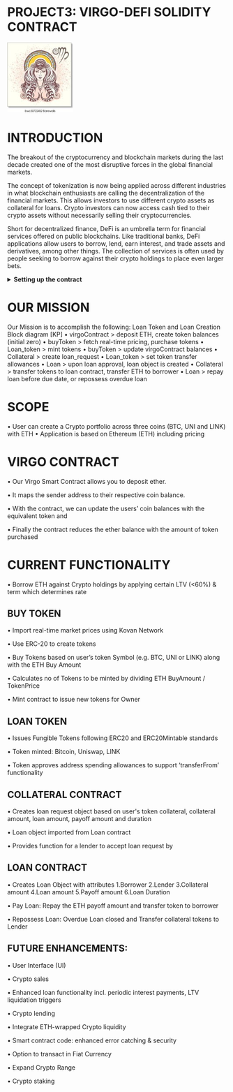 
# PROJECT3: VIRGO-DEFI SOLIDITY CONTRACT

![contract](Images/Virgo.jpg)

# INTRODUCTION

The breakout of the cryptocurrency and blockchain markets during the last decade created one of the most disruptive forces in 
the global financial markets.

The concept of tokenization is now being applied across different industries in what blockchain enthusiasts are calling the
decentralization of the financial markets. This allows investors to use different crypto assets as collateral for loans.
Crypto investors can now access cash tied to their crypto assets without necessarily selling their cryptocurrencies.

Short for decentralized finance, DeFi is an umbrella term for financial services offered on public blockchains. 
Like traditional banks, DeFi applications allow users to borrow, lend, earn interest, and trade assets and derivatives, 
among other things. The collection of services is often used by people seeking to borrow against their crypto holdings to 
place even larger bets.

<details><summary>  <b> Setting up the contract </b></summary>
	* [Remix IDE](https://remix.ethereum.org) to create the contract using Solidity programming Language.

* [Ganache](https://www.trufflesuite.com/ganache) a Development blockchain with prefunded account addresses which can be uused for testing purposes. 

* [MetaMask](https://metamask.io) a Crypto wallet and gateway to blockchain apps. Download the metamask Browser extension and pin it to your favorite browser and point it to the localhost:8545 by createting a 'testnet' chain, or replace the port with what you have set in your workspace.
</details>


	

# OUR MISSION

Our Mission is to accomplish the following:
Loan Token and Loan Creation Block diagram [KP]
•	virgoContract > deposit ETH, create token balances (initial zero) 
•	buyToken > fetch real-time pricing, purchase tokens
•	Loan_token > mint tokens
•	buyToken > update virgoContract balances 
•	Collateral > create loan_request
•	Loan_token > set token transfer allowances
•	Loan > upon loan approval, loan object is created
•	Collateral > transfer tokens to loan contract, transfer ETH to borrower
•	Loan > repay loan before due date, or repossess overdue loan


# SCOPE

•	User can create a Crypto portfolio across three coins (BTC, UNI and LINK) with ETH
•	Application is based on Ethereum (ETH) including pricing


# VIRGO CONTRACT
•	Our Virgo Smart Contract allows you to deposit ether.

•	It maps the sender address to their respective coin balance.

•	With the contract, we can update the users’ coin balances with the equivalent token and

•	Finally the contract reduces the ether balance with the amount of token purchased

# CURRENT FUNCTIONALITY
•	Borrow ETH against Crypto holdings by applying certain LTV (<60%) & term which determines rate

## BUY TOKEN
•	Import real-time market prices using Kovan Network

•	Use ERC-20 to create tokens

•	Buy Tokens based on user’s token Symbol (e.g. BTC, UNI or LINK) along with the ETH Buy Amount

•	Calculates no of Tokens to be minted by dividing ETH BuyAmount / TokenPrice

•	Mint contract to issue new tokens for Owner

## LOAN TOKEN

•	Issues Fungible Tokens following ERC20 and ERC20Mintable standards 

•	Token minted: Bitcoin, Uniswap, LINK 

•	Token approves address spending allowances to support ‘transferFrom’ functionality


## COLLATERAL CONTRACT

•	Creates loan request object based on user's token collateral, collateral amount, loan amount, payoff amount and duration

•	Loan object imported from Loan contract

•	Provides function for a lender to accept loan request by


## LOAN CONTRACT
•	Creates Loan Object with attributes
		1.Borrower 
		2.Lender 
		3.Collateral amount 
		4.Loan amount 
		5.Payoff amount 
		6.Loan Duration 

•	Pay Loan: Repay the ETH payoff amount and transfer token to borrower

•	Repossess Loan: Overdue Loan closed and Transfer collateral tokens to Lender


## FUTURE ENHANCEMENTS:
•	User Interface (UI)

•	Crypto sales

•	Enhanced loan functionality incl. periodic interest payments, LTV liquidation triggers

•       Crypto lending

•	Integrate ETH-wrapped Crypto liquidity

•	Smart contract code: enhanced error catching & security

•	Option to transact in Fiat Currency

•	Expand Crypto Range

•	Crypto staking



